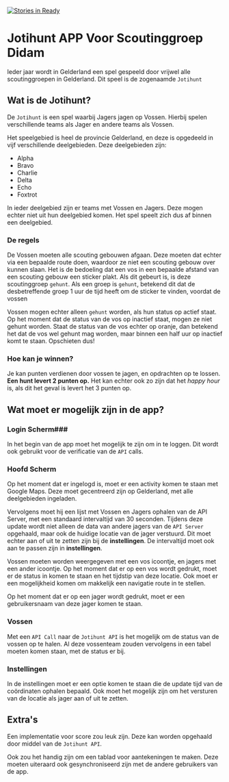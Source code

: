 [![Stories in Ready](https://badge.waffle.io/juliansteenbakker/Jotihunt-Didam.png?label=ready&title=Ready)](https://waffle.io/juliansteenbakker/Jotihunt-Didam)
# Jotihunt APP Voor Scoutinggroep Didam #

Ieder jaar wordt in Gelderland een spel gespeeld door vrijwel alle scoutinggroepen in Gelderland. Dit speel is de zogenaamde ```Jotihunt```

## Wat is de Jotihunt? ##
De ```Jotihunt``` is een spel waarbij Jagers jagen op Vossen.
Hierbij spelen verschillende teams als Jager en andere teams als Vossen.

Het speelgebied is heel de provincie Gelderland, en deze is opgedeeld in vijf verschillende deelgebieden.
Deze deelgebieden zijn:

* Alpha
* Bravo
* Charlie
* Delta
* Echo
* Foxtrot

In ieder deelgebied zijn er teams met Vossen en Jagers. Deze mogen echter niet uit hun deelgebied komen.
Het spel speelt zich dus af binnen een deelgebied.

### De regels ###
De Vossen moeten alle scouting gebouwen afgaan. Deze moeten dat echter via een bepaalde route doen, waardoor ze niet een scouting gebouw over kunnen slaan.
Het is de bedoeling dat een vos in een bepaalde afstand van een scouting gebouw een sticker plakt. Als dit gebeurt is, is deze scoutinggroep ```gehunt```.
Als een groep is ```gehunt```, betekend dit dat de desbetreffende groep 1 uur de tijd heeft om de sticker te vinden, voordat de vossen 


Vossen mogen echter alleen ```gehunt``` worden, als hun status op actief staat. Op het moment dat de status van de vos op inactief staat, mogen ze niet gehunt worden.
Staat de status van de vos echter op oranje, dan betekend het dat de vos wel gehunt mag worden, maar binnen een half uur op inactief komt te staan. Opschieten dus!

### Hoe kan je winnen? ###
Je kan punten verdienen door vossen te jagen, en opdrachten op te lossen.
**Een hunt levert 2 punten op.**
Het kan echter ook zo zijn dat het *happy hour* is, als dit het geval is levert het 3 punten op.

## Wat moet er mogelijk zijn in de app? ##
### Login Scherm###
In het begin van de app moet het mogelijk te zijn om in te loggen. Dit wordt ook gebruikt voor de verificatie van de ```API``` calls.
### Hoofd Scherm ###
Op het moment dat er ingelogd is, moet er een activity komen te staan met Google Maps. 
Deze moet gecentreerd zijn op Gelderland, met alle deelgebieden ingeladen.

Vervolgens moet hij een lijst met Vossen en Jagers ophalen van de API Server, met een standaard intervaltijd van 30 seconden. Tijdens deze update wordt niet alleen de data van andere jagers van de ```API Server``` opgehaald, maar ook de huidige locatie van de jager verstuurd. Dit moet echter aan of uit te zetten zijn bij de **instellingen**. De intervaltijd moet ook aan te passen zijn in **instellingen**.

Vossen moeten worden weergegeven met een vos icoontje, en jagers met een ander icoontje.
Op het moment dat er op een vos wordt gedrukt, moet er de status in komen te staan en het tijdstip van deze locatie.
Ook moet er een mogelijkheid komen om makkelijk een navigatie route in te stellen.

Op het moment dat er op een jager wordt gedrukt, moet er een gebruikersnaam van deze jager komen te staan.
### Vossen ###
Met een ```API Call``` naar de ```Jotihunt API``` is het mogelijk om de status van de vossen op te halen.
Al deze vossenteam zouden vervolgens in een tabel moeten komen staan, met de status er bij.
### Instellingen ###
In de instellingen moet er een optie komen te staan die de update tijd van de coördinaten ophalen bepaald.
Ook moet het mogelijk zijn om het versturen van de locatie als jager aan of uit te zetten.


## Extra's ##
Een implementatie voor score zou leuk zijn. Deze kan worden opgehaald door middel van de ```Jotihunt API```.


Ook zou het handig zijn om een tablad voor aantekeningen te maken. Deze moeten uiteraard ook gesynchroniseerd zijn met de andere gebruikers van de app.